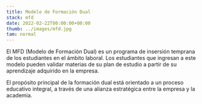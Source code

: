 ```yaml
---
title: Modelo de Formación Dual
stack: mfd
date: 2022-02-22T00:00:00+00:00
thumb: ../images/mfd.jpg
tam: normal
---
```


El MFD (Modelo de Formación Dual) es un programa de insersión temprana de los estudiantes en el ámbito laboral. Los estudiantes que ingresan a este modelo pueden 
validar materias de su plan de estudio a partir de su aprendizaje adquirido en la empresa.

El propósito principal de la formación dual está orientado a un proceso educativo integral, a través de una alianza estratégica entre la empresa y la academia.

<!-- ##### Características principales

- Aprendizaje significativo del estudiante, quien no solo aprende contenidos teóricos, sino que adquiere competencias en entornos reales; formación dual basada en un plan de rotación de puestos circunscrito en el desarrollo de proyectos de resultados tangibles y mensurables.

- El aprovechamiento y la aplicación de herramientas tecnológicas y procedimentales actualizadas, de los que no dispone la Universidad y que la empresa posee.
  
- Insumo vital para la institución educativa en la actualización de los planes de estudio según las necesidades de formación, debido a los acelerados avances tecnológicos que exigen los estándares de eficiencia y competitividad en las empresas.
  
- El aporte de conocimiento de la empresa a la Universidad por medio de la interacción mentor empresa – estudiante – mentor academia, que le brinda al estudiante la posibilidad de acreditar asignaturas con base en la demostración de competencias, con apego a los principios de flexibilidad curricular. -->
